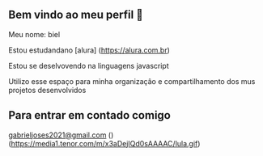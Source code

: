 ## Bem vindo ao meu perfil 🐉

Meu nome: biel 

Estou estudandano [alura] (https://alura.com.br)

Estou se deselvovendo na linguagens javascript

Utilizo esse espaço para minha organizaçâo e compartilhamento dos mus projetos desenvolvidos   

## Para entrar em contado comigo

gabrieljoses2021@gmail.com
()
(https://media1.tenor.com/m/x3aDejIQd0sAAAAC/lula.gif)
